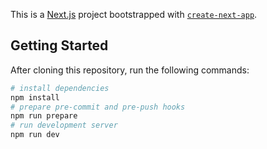 This is a [Next.js](https://nextjs.org/) project bootstrapped with [`create-next-app`](https://github.com/vercel/next.js/tree/canary/packages/create-next-app).

## Getting Started

After cloning this repository, run the following commands:

```bash
# install dependencies
npm install
# prepare pre-commit and pre-push hooks
npm run prepare
# run development server
npm run dev
```
